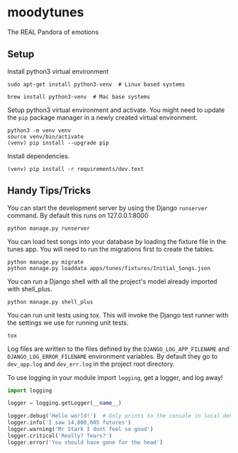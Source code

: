 # moodytunes
The REAL Pandora of emotions

## Setup
Install python3 virtual environment

`sudo apt-get install python3-venv  # Linux based systems`

`brew install python3-venv  # Mac base systems`

Setup python3 virtual environment and activate. You might need to update the `pip` package manager in a newly created
virtual environment.

```
python3 -m venv venv
source venv/bin/activate
(venv) pip install --upgrade pip
```

Install dependencies.

`(venv) pip install -r requirements/dev.text`


## Handy Tips/Tricks
You can start the development server by using the Django `runserver` command. By default this runs on 127.0.0.1:8000

`python manage.py runserver`

You can load test songs into your database by loading the fixture file in the tunes app.
You will need to run the migrations first to create the tables.

```
python manage.py migrate
python manage.py loaddata apps/tunes/fixtures/Initial_Songs.json
```

You can run a Django shell with all the project's model already imported with shell_plus.

`python manage.py shell_plus`

You can run unit tests using tox. This will invoke the Django test runner with the settings we use for running unit tests.

`tox`

Log files are written to the files defined by the `DJANGO_LOG_APP_FILENAME` and `DJANGO_LOG_ERROR_FILENAME` environment variables.
By default they go to `dev_app.log` and `dev_err.log` in the project root directory.

To use logging in your module import `logging`, get a logger, and log away!
```python
import logging

logger = logging.getLogger(__name__)

logger.debug('Hello world!')  # Only prints to the console in local development
logger.info('I saw 14,000,605 futures')
logger.warning('Mr Stark I dont feel so good')
logger.critical('Really? Tears?')
logger.error('You should have gone for the head')
```
